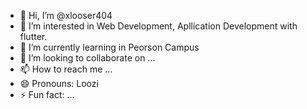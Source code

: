 - 👋 Hi, I’m @xlooser404
- 👀 I’m interested in Web Development, Apllication Development with flutter.
- 🌱 I’m currently learning in Peorson Campus
- 💞️ I’m looking to collaborate on ...
- 📫 How to reach me ...
- 😄 Pronouns: Loozi
- ⚡ Fun fact: ...

<!---
xlooser404/xlooser404 is a ✨ special ✨ repository because its `README.md` (this file) appears on your GitHub profile.
You can click the Preview link to take a look at your changes.
--->
